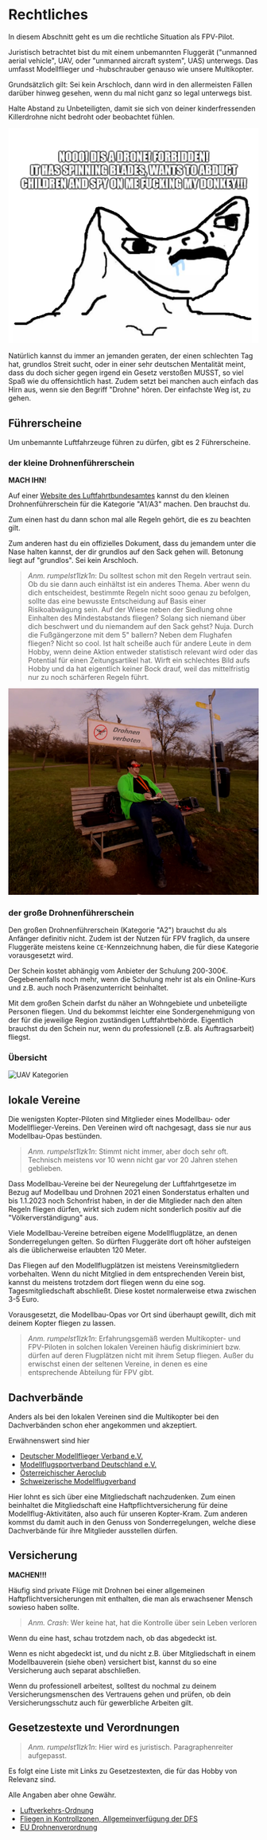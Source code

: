 # Rechtliches

In diesem Abschnitt geht es um die rechtliche Situation als FPV-Pilot.

Juristisch betrachtet bist du mit einem unbemannten Fluggerät ("unmanned aerial vehicle", UAV, oder "unmanned aircraft system", UAS) unterwegs. Das umfasst Modellflieger und -hubschrauber genauso wie unsere Multikopter.

Grundsätzlich gilt: Sei kein Arschloch, dann wird in den allermeisten Fällen darüber hinweg gesehen, wenn du mal nicht ganz so legal unterwegs bist.

Halte Abstand zu Unbeteiligten, damit sie sich von deiner kinderfressenden Killerdrohne nicht bedroht oder beobachtet fühlen.

![drone retard](/img/memes/drone_retard.png)

Natürlich kannst du immer an jemanden geraten, der einen schlechten Tag hat, grundlos Streit sucht, oder in einer sehr deutschen Mentalität meint, dass du doch sicher gegen irgend ein Gesetz verstoßen MUSST, so viel Spaß wie du offensichtlich hast. Zudem setzt bei manchen auch einfach das Hirn aus, wenn sie den Begriff "Drohne" hören. Der einfachste Weg ist, zu gehen.

## Führerscheine

Um unbemannte Luftfahrzeuge führen zu dürfen, gibt es 2 Führerscheine.

### der kleine Drohnenführerschein

**MACH IHN!**

Auf einer [Website des Luftfahrtbundesamtes](https://lba-openuav.de/) kannst du den kleinen Drohnenführerschein für die Kategorie "A1/A3" machen. Den brauchst du.

Zum einen hast du dann schon mal alle Regeln gehört, die es zu beachten gilt.

Zum anderen hast du ein offizielles Dokument, dass du jemandem unter die Nase halten kannst, der dir grundlos auf den Sack gehen will. Betonung liegt auf "grundlos". Sei kein Arschloch.

> *Anm. rumpelst1lzk1n*: Du solltest schon mit den Regeln vertraut sein. Ob du sie dann auch einhältst ist ein anderes Thema. Aber wenn du dich entscheidest, bestimmte Regeln nicht sooo genau zu befolgen, sollte das eine bewusste Entscheidung auf Basis einer Risikoabwägung sein. Auf der Wiese neben der Siedlung ohne Einhalten des Mindestabstands fliegen? Solang sich niemand über dich beschwert und du niemandem auf den Sack gehst? Nuja. Durch die Fußgängerzone mit dem 5" ballern? Neben dem Flughafen fliegen? Nicht so cool. Ist halt scheiße auch für andere Leute in dem Hobby, wenn deine Aktion entweder statistisch relevant wird oder das Potential für einen Zeitungsartikel hat. Wirft ein schlechtes Bild aufs Hobby und da hat eigentlich keiner Bock drauf, weil das mittelfristig nur zu noch schärferen Regeln führt.

![Drohnen verboten](/img/memes/lego_drohnen_verboten.png)

### der große Drohnenführerschein

Den großen Drohnenführerschein (Kategorie "A2") brauchst du als Anfänger definitiv nicht. Zudem ist der Nutzen für FPV fraglich, da unsere Fluggeräte meistens keine `CE`-Kennzeichnung haben, die für diese Kategorie vorausgesetzt wird.

Der Schein kostet abhängig vom Anbieter der Schulung 200-300€. Gegebenenfalls noch mehr, wenn die Schulung mehr ist als ein Online-Kurs und z.B. auch noch Präsenzunterricht beinhaltet.

Mit dem großen Schein darfst du näher an Wohngebiete und unbeteiligte Personen fliegen. Und du bekommst leichter eine Sondergenehmigung von der für die jeweilige Region zuständigen Luftfahrtbehörde. Eigentlich brauchst du den Schein nur, wenn du professionell (z.B. als Auftragsarbeit) fliegst.

### Übersicht

![UAV Kategorien](/img/legal/categories.png)

## lokale Vereine

Die wenigsten Kopter-Piloten sind Mitglieder eines Modellbau- oder Modellflieger-Vereins. Den Vereinen wird oft nachgesagt, dass sie nur aus Modellbau-Opas bestünden.

> *Anm. rumpelst1lzk1n*: Stimmt nicht immer, aber doch sehr oft. Technisch meistens vor 10 wenn nicht gar vor 20 Jahren stehen geblieben.

Dass Modellbau-Vereine bei der Neuregelung der Luftfahrtgesetze im Bezug auf Modellbau und Drohnen 2021 einen Sonderstatus erhalten und bis 1.1.2023 noch Schonfrist haben, in der die Mitglieder nach den alten Regeln fliegen dürfen, wirkt sich zudem nicht sonderlich positiv auf die "Völkerverständigung" aus.

Viele Modellbau-Vereine betreiben eigene Modellflugplätze, an denen Sonderregelungen gelten. So dürften Fluggeräte dort oft höher aufsteigen als die üblicherweise erlaubten 120 Meter.

Das Fliegen auf den Modellflugplätzen ist meistens Vereinsmitgliedern vorbehalten. Wenn du nicht Mitglied in dem entsprechenden Verein bist, kannst du meistens trotzdem dort fliegen wenn du eine sog. Tagesmitgliedschaft abschließt. Diese kostet normalerweise etwa zwischen 3-5 Euro.

Vorausgesetzt, die Modellbau-Opas vor Ort sind überhaupt gewillt, dich mit deinem Kopter fliegen zu lassen.

> *Anm. rumpelst1lzk1n*: Erfahrungsgemäß werden Multikopter- und FPV-Piloten in solchen lokalen Vereinen häufig diskriminiert bzw. dürfen auf deren Flugplätzen nicht mit ihrem Setup fliegen. Außer du erwischst einen der seltenen Vereine, in denen es eine entsprechende Abteilung für FPV gibt.

## Dachverbände

Anders als bei den lokalen Vereinen sind die Multikopter bei den Dachverbänden schon eher angekommen und akzeptiert.

Erwähnenswert sind hier 

- [Deutscher Modellflieger Verband e.V.](https://www.dmfv.aero/)
- [Modellflugsportverband Deutschland e.V.](https://www.mfsd.de/)
- [Österreichischer Aeroclub](https://aeroclub.at/)
- [Schweizerische Modellflugverband](https://www.modellflug.ch/)

Hier lohnt es sich über eine Mitgliedschaft nachzudenken. Zum einen beinhaltet die Mitgliedschaft eine Haftpflichtversicherung für deine Modellflug-Aktivitäten, also auch für unseren Kopter-Kram. Zum anderen kommst du damit auch in den Genuss von Sonderregelungen, welche diese Dachverbände für ihre Mitglieder ausstellen dürfen.

## Versicherung

**MACHEN!!!**

Häufig sind private Flüge mit Drohnen bei einer allgemeinen Haftpflichtversicherungen mit enthalten, die man als erwachsener Mensch sowieso haben sollte.

> *Anm. Crash*: Wer keine hat, hat die Kontrolle über sein Leben verloren

Wenn du eine hast, schau trotzdem nach, ob das abgedeckt ist.

Wenn es nicht abgedeckt ist, und du nicht z.B. über Mitgliedschaft in einem Modellbauverein (siehe oben) versichert bist, kannst du so eine Versicherung auch separat abschließen.

Wenn du professionell arbeitest, solltest du nochmal zu deinem Versicherungsmenschen des Vertrauens gehen und prüfen, ob dein Versicherungsschutz auch für gewerbliche Arbeiten gilt.

## Gesetzestexte und Verordnungen

> *Anm. rumpelst1lzk1n*: Hier wird es juristisch. Paragraphenreiter aufgepasst.

Es folgt eine Liste mit Links zu Gesetzestexten, die für das Hobby von Relevanz sind.

Alle Angaben aber ohne Gewähr.

- [Luftverkehrs-Ordnung](https://www.gesetze-im-internet.de/luftvo_2015/)
- [Fliegen in Kontrollzonen, Allgemeinverfügung der DFS](https://www.dfs.de/homepage/de/flugsicherung/rechtlicher-rahmen/richtlinien/nfl-2023-1-2705.pdf)
- [EU Drohnenverordnung](https://eur-lex.europa.eu/legal-content/EN/TXT/?uri=CELEX%3A02019R0947-20220404)
